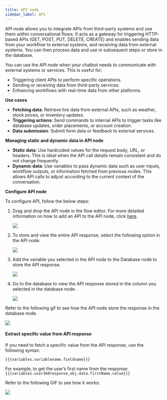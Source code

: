 ```yaml
---
title: API node
sidebar_label: API
---
```


API node allows you to integrate APIs from third-party systems and use them within conversational flows. It acts as a gateway for triggering HTTP-based APIs (GET, POST, PUT, DELETE, CREATE) and enables sending data from your workflow to external systems, and receiving data from external systems. You can then process data and use in subsequent steps or store in the database.

You can use the API node when your chatbot needs to communicate with external systems or services. This is useful for:
* Triggering client APIs to perform specific operations.
* Sending or receiving data from third-party services.
* Enhancing workflows with real-time data from other platforms.

**Use cases**

* **Fetching data**: Retrieve live data from external APIs, such as weather, stock prices, or inventory updates.
* **Triggering actions**: Send commands to internal APIs to trigger tasks like database updates, order placements, or account creation.
* **Data submission**: Submit form data or feedback to external services.

**Managing static and dynamic data in API node**

* **Static data**: Use hardcoded values for the request body, URL, or headers. This is ideal when the API call details remain consistent and do not change frequently.
* **Dynamic data**: Use variables to pass dynamic data such as user inputs, workflow outputs, or information fetched from previous nodes. This allows API calls to adjust according to the current context of the conversation.

**Configure API node**

To configure API, follow the below steps:

1. Drag and drop the API node in the flow editor. For more detailed information on how to add an API to the API node, click [here](https://docs.yellow.ai/docs/platform_concepts/studio/api/add-api-apinode#steps-to-store-api-response).

    ![](https://imgur.com/7eCFauj.png)

2. To store and view the entire API response, select the following option in the API node:

    ![](https://imgur.com/3GaZVKD.png)

3. Add the variable you selected in the API node to the Database node to store the API response.

    ![](https://imgur.com/LPdOoWB.png)

4. Go to the database to view the API response stored in the column you selected in the database node.

    ![](https://imgur.com/GJ3UHOw.png)

Refer to the following gif to see how the API node store the response in the database node.

   ![](https://imgur.com/VW3n6Ll.gif)

#### Extract specific value from API response

If you need to fetch a specific value from the API response, use the following syntax:

`{{{variables.variablename.fieldname}}}`

For example, to get the user’s first name from the response:
`{{{variables.user360response_obj.data.firstName.value}}}`

Refer to the following GIF to see how it works:

   ![](https://imgur.com/pRDeVC4.gif)